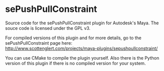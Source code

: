 # sePushPullConstraint
Source code for the sePushPullConstraint plugin for Autodesk's Maya. The souce code is licensed under the GPL v3.

For compiled versions of this plugin and for more details, go to the sePushPullConstraint page here:
http://www.scottenglert.com/projects/maya-plugins/sepushpullconstraint/

You can use CMake to compile the plugin yourself. Also there is the Python version of this plugin if there
is no compiled version for your system.
